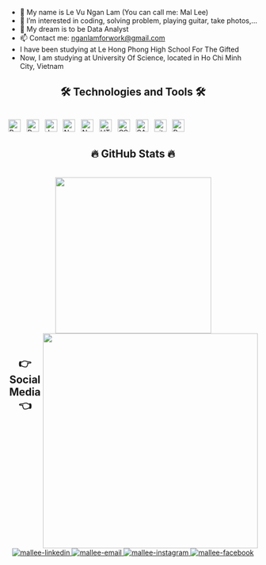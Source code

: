 - 👋 My name is Le Vu Ngan Lam (You can call me: Mal Lee)
- 👀 I’m interested in coding, solving problem, playing guitar, take photos,...
- 🌱 My dream is to be Data Analyst
- 📫 Contact me: nganlamforwork@gmail.com
- I have been studying at Le Hong Phong High School For The Gifted
- Now, I am studying at University Of Science, located in Ho Chi Minh City, Vietnam

<h2 align="center">🛠 Technologies and Tools 🛠</h2>
<br>
<!-- https://simpleicons.org/ -->
<span><img src="https://img.shields.io/badge/ReactJS-282C34?logo=react&logoColor=61DAFB" alt="ReactJS logo" title="ReactJS" height="25" /></span>
&nbsp;
<span><img src="https://img.shields.io/badge/Redux-282C34?logo=redux&logoColor=764ABC" alt="Redux logo" title="Redux" height="25" /></span>
&nbsp;
<span><img src="https://img.shields.io/badge/JavaScript-282C34?logo=javascript&logoColor=F7DF1E" alt="JavaScript logo" title="JavaScript" height="25" /></span>
&nbsp;
<span><img src="https://img.shields.io/badge/Node.js-282C34?logo=node.js&logoColor=00F200" alt="Node.js logo" title="Node.js" height="25" /></span>
&nbsp;
<span><img src="https://img.shields.io/badge/NestJS-282C34?logo=nestjs&logoColor=E0234E" alt="NestJS logo" title="NestJS" height="25" /></span>
&nbsp;
<span><img src="https://img.shields.io/badge/HTML5-282C34?logo=html5&logoColor=E34F26" alt="HTML5 logo" title="HTML5" height="25" /></span>
&nbsp;
<span><img src="https://img.shields.io/badge/CSS3-282C34?logo=css3&logoColor=1572B6" alt="CSS3 logo" title="CSS3" height="25" /></span>
&nbsp;
<span><img src="https://img.shields.io/badge/Sass-282C34?logo=sass&logoColor=CC6699" alt="SASS logo" title="SASS" height="25" /></span>
&nbsp; 
<span><img src="https://img.shields.io/badge/git-282C34?logo=git&logoColor=F05032" alt="git logo" title="git" height="25" /></span>
&nbsp;
<span><img src="https://img.shields.io/badge/Python-282C34?logo=python&logoColor=3776AB" alt="Python logo" title="Python" height="25" /></span>
&nbsp;
<br>

<h2 align="center">🔥 GitHub Stats 🔥</h2>
<!-- https://github.com/anuraghazra/github-readme-stats -->
<br>
<div align=center>
  <a href="#" title="MalLee">
    <img width="315" align="center" src="https://github-readme-stats.vercel.app/api/top-langs/?username=nganlamforwork&hide=c%23,powershell,Mathematica,Ruby,Objective-C,Objective-C%2b%2b,Cuda&title_color=61dafb&text_color=ffffff&icon_color=61dafb&bg_color=20232a&langs_count=8&layout=compact&border_color=61dafb&hide_border=true" />
  </a>
  <a href="#" title="MalLee">
    <img align="right" width="434" src="https://github-readme-stats.vercel.app/api?username=nganlamforwork&show_icons=true&theme=react&border_color=61dafb&hide_border=true" />
  </a>
</div>
<br>

<h2 align="center">👉 Social Media 👈</h2>
<br>
<!-- https://icons8.com -->
<div align="center">
  <a href="https://www.linkedin.com/in/nganlamlevu/" target="_blank">
    <img src="https://img.icons8.com/bubbles/100/000000/linkedin.png" alt="mallee-linkedin" />
  </a>
  <a href="mailto:nganlamforwork@gmail.com" target="top">
    <img src="https://img.icons8.com/bubbles/100/000000/gmail-new.png" alt="mallee-email" />
  </a>
  <a href="https://instagram.com/lvnganlam" target="_blank">
    <img src="https://img.icons8.com/bubbles/100/000000/instagram.png" alt="mallee-instagram" />
  </a>
  <a href="https://www.facebook.com/ngan.lam.357/" target="_blank">
    <img src="https://img.icons8.com/bubbles/100/000000/facebook-new.png" alt="mallee-facebook" />
  </a>
</div>

